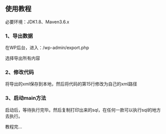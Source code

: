 <h2>使用教程</h2>
<p>必要环境：JDK1.8、Maven3.6.x</p>
<h3>1、导出数据</h3>
<p>在WP后台，进入：/wp-admin/export.php</p>
<p>选择导出所有内容</p>
<h3>2、修改代码</h3>
<p>将导出的xml保存到本地，然后将代码的第15行修改为自己的xml路径</p>
<h3>3、启动main方法</h3>
<p>启动后，等待执行完毕。然后复制打印出来的sql，在任何一款可以执行sql的地方去执行。</p>
<p>教程完...</p>
